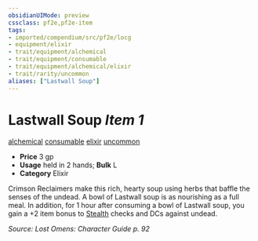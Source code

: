 ```yaml
---
obsidianUIMode: preview
cssclass: pf2e,pf2e-item
tags:
- imported/compendium/src/pf2e/locg
- equipment/elixir
- trait/equipment/alchemical
- trait/equipment/consumable
- trait/equipment/alchemical/elixir
- trait/rarity/uncommon
aliases: ["Lastwall Soup"]
---
```

# Lastwall Soup *Item 1*  
[alchemical](alchemical.md)  [consumable](consumable.md)  [elixir](elixir.md)  [uncommon](uncommon.md)  

- **Price** 3 gp
- **Usage** held in 2 hands; **Bulk** L
- **Category** Elixir

Crimson Reclaimers make this rich, hearty soup using herbs that baffle the senses of the undead. A bowl of Lastwall soup is as nourishing as a full meal. In addition, for 1 hour after consuming a bowl of Lastwall soup, you gain a +2 item bonus to [Stealth](../../skills.md#Stealth) checks and DCs against undead.

*Source: Lost Omens: Character Guide p. 92*